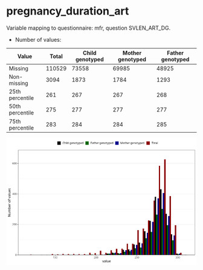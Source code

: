 # pregnancy_duration_art
Variable mapping to questionnaire: mfr, question SVLEN_ART_DG.
- Number of values:

| Value | Total | Child genotyped | Mother genotyped | Father genotyped |
| ----- | ----- | --------------- | ---------------- | ---------------- |
| Missing | 110529 | 73558 | 69985 | 48925 |
| Non-missing | 3094 | 1873 | 1784 | 1293 |
| 25th percentile | 261 | 267 | 267 | 268 |
| 50th percentile | 275 | 277 | 277 | 277 |
| 75th percentile | 283 | 284 | 284 | 285 |



![](pregnancy_duration_art_n.png)



